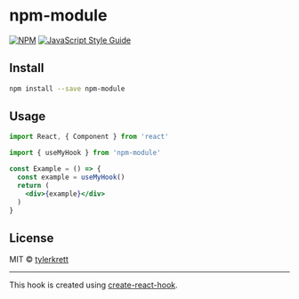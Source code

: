 # npm-module

> 

[![NPM](https://img.shields.io/npm/v/npm-module.svg)](https://www.npmjs.com/package/npm-module) [![JavaScript Style Guide](https://img.shields.io/badge/code_style-standard-brightgreen.svg)](https://standardjs.com)

## Install

```bash
npm install --save npm-module
```

## Usage

```jsx
import React, { Component } from 'react'

import { useMyHook } from 'npm-module'

const Example = () => {
  const example = useMyHook()
  return (
    <div>{example}</div>
  )
}
```

## License

MIT © [tylerkrett](https://github.com/tylerkrett)

---

This hook is created using [create-react-hook](https://github.com/hermanya/create-react-hook).
